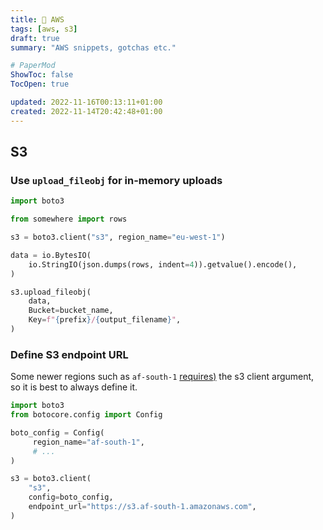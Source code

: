 ```yaml
---
title: 🌺 AWS
tags: [aws, s3]
draft: true
summary: "AWS snippets, gotchas etc."

# PaperMod
ShowToc: false
TocOpen: true

updated: 2022-11-16T00:13:11+01:00
created: 2022-11-14T20:42:48+01:00
---
```


## S3

### Use `upload_fileobj` for in-memory uploads

```python
import boto3

from somewhere import rows

s3 = boto3.client("s3", region_name="eu-west-1")

data = io.BytesIO(
    io.StringIO(json.dumps(rows, indent=4)).getvalue().encode(),
)

s3.upload_fileobj(
    data,
    Bucket=bucket_name,
    Key=f"{prefix}/{output_filename}",
)
```

### Define S3 endpoint URL

Some newer regions such as `af-south-1` [requires)](https://github.com/boto/boto3/issues/2728) the s3 client argument, so it is best to always define it.

```python
import boto3
from botocore.config import Config

boto_config = Config(
	 region_name="af-south-1",
	 # ...
)

s3 = boto3.client(
	"s3",
	config=boto_config,
	endpoint_url="https://s3.af-south-1.amazonaws.com",
)
```